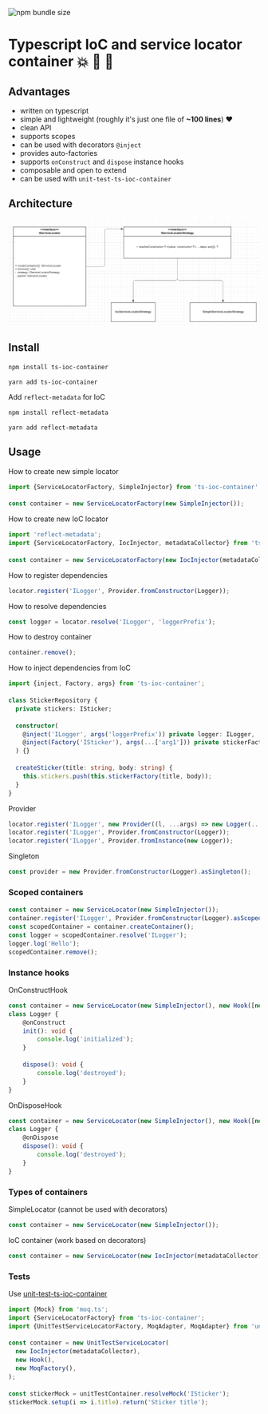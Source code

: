 ![npm bundle size](https://img.shields.io/bundlephobia/minzip/ts-ioc-container)

# Typescript IoC and service locator container :boom: :100: :green_heart:

## Advantages
- written on typescript
- simple and lightweight (roughly it's just one file of **~100 lines**) :heart:
- clean API
- supports scopes
- can be used with decorators `@inject`
- provides auto-factories
- supports `onConstruct` and `dispose` instance hooks
- composable and open to extend
- can be used with `unit-test-ts-ioc-container`

## Architecture
![image info](docs/diagram.png)

## Install
```shell script
npm install ts-ioc-container
```
```shell script
yarn add ts-ioc-container
```
Add `reflect-metadata` for IoC
```shell script
npm install reflect-metadata
```
```shell script
yarn add reflect-metadata
```

## Usage

How to create new simple locator
```typescript
import {ServiceLocatorFactory, SimpleInjector} from 'ts-ioc-container';

const container = new ServiceLocatorFactory(new SimpleInjector());
```
How to create new IoC locator
```typescript
import 'reflect-metadata';
import {ServiceLocatorFactory, IocInjector, metadataCollector} from 'ts-ioc-container';

const container = new ServiceLocatorFactory(new IocInjector(metadataCollector));
```
How to register dependencies
```typescript
locator.register('ILogger', Provider.fromConstructor(Logger));
```
How to resolve dependencies
```typescript
const logger = locator.resolve('ILogger', 'loggerPrefix');
```
How to destroy container
```typescript
container.remove();
```
How to inject dependencies from IoC
```typescript
import {inject, Factory, args} from 'ts-ioc-container';

class StickerRepository {
  private stickers: ISticker;

  constructor(
    @inject('ILogger', args('loggerPrefix')) private logger: ILogger,
    @inject(Factory('ISticker'), args(...['arg1'])) private stickerFactory: (...args: any[]) => ISticker, // auto-factory (no need to register it)
  ) {}

  createSticker(title: string, body: string) {
    this.stickers.push(this.stickerFactory(title, body));
  }
}
```
Provider
```typescript
locator.register('ILogger', new Provider((l, ...args) => new Logger(...args)));
locator.register('ILogger', Provider.fromConstructor(Logger));
locator.register('ILogger', Provider.fromInstance(new Logger));
```

Singleton
```typescript
const provider = new Provider.fromConstructor(Logger).asSingleton();
```

### Scoped containers
```typescript
const container = new ServiceLocator(new SimpleInjector());
container.register('ILogger', Provider.fromConstructor(Logger).asScoped());
const scopedContainer = container.createContainer();
const logger = scopedContainer.resolve('ILogger');
logger.log('Hello');
scopedContainer.remove();
```

### Instance hooks
OnConstructHook
```typescript
const container = new ServiceLocator(new SimpleInjector(), new Hook([new OnConstructHook(hooksMetadataCollector)]));
class Logger {
    @onConstruct
    init(): void {
        console.log('initialized');
    }

    dispose(): void {
        console.log('destroyed');
    }
}
```
OnDisposeHook
```typescript
const container = new ServiceLocator(new SimpleInjector(), new Hook([new OnDisposeHook(hooksMetadataCollector)]));
class Logger {
    @onDispose
    dispose(): void {
        console.log('destroyed');
    }
}
```

### Types of containers
SimpleLocator (cannot be used with decorators)
```typescript
const container = new ServiceLocator(new SimpleInjector());
```
IoC container (work based on decorators)
```typescript
const container = new ServiceLocator(new IocInjector(metadataCollector));
```

### Tests
Use [unit-test-ts-ioc-container](https://github.com/IgorBabkin/service-locator/tree/master/packages/unit-test-ts-ioc-container)
```typescript
import {Mock} from 'moq.ts';
import {ServiceLocatorFactory} from 'ts-ioc-container';
import {UnitTestServiceLocatorFactory, MoqAdapter, MoqAdapter} from 'unit-test-ts-ioc-container';

const container = new UnitTestServiceLocator(
  new IocInjector(metadataCollector),
  new Hook(),
  new MoqFactory(),
);

const stickerMock = unitTestContainer.resolveMock('ISticker');
stickerMock.setup(i => i.title).return('Sticker title');
```
